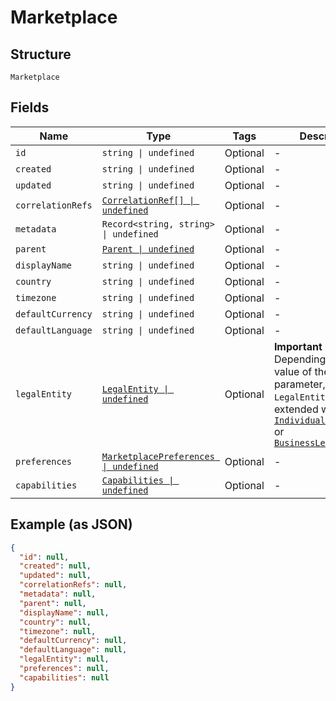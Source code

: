 
# Marketplace

## Structure

`Marketplace`

## Fields

| Name | Type | Tags | Description |
|  --- | --- | --- | --- |
| `id` | `string \| undefined` | Optional | - |
| `created` | `string \| undefined` | Optional | - |
| `updated` | `string \| undefined` | Optional | - |
| `correlationRefs` | [`CorrelationRef[] \| undefined`](../../doc/models/correlation-ref.md) | Optional | - |
| `metadata` | `Record<string, string> \| undefined` | Optional | - |
| `parent` | [`Parent \| undefined`](../../doc/models/parent.md) | Optional | - |
| `displayName` | `string \| undefined` | Optional | - |
| `country` | `string \| undefined` | Optional | - |
| `timezone` | `string \| undefined` | Optional | - |
| `defaultCurrency` | `string \| undefined` | Optional | - |
| `defaultLanguage` | `string \| undefined` | Optional | - |
| `legalEntity` | [`LegalEntity \| undefined`](../../doc/models/legal-entity.md) | Optional | **Important !** Depending on the value of the `type` parameter, the `LegalEntity` model is extended with either [`IndividualLegalEntity`](../../doc/models/individual-legal-entity.md) or [`BusinessLegalEntity`](../../doc/models/business-legal-entity.md) |
| `preferences` | [`MarketplacePreferences \| undefined`](../../doc/models/marketplace-preferences.md) | Optional | - |
| `capabilities` | [`Capabilities \| undefined`](../../doc/models/capabilities.md) | Optional | - |

## Example (as JSON)

```json
{
  "id": null,
  "created": null,
  "updated": null,
  "correlationRefs": null,
  "metadata": null,
  "parent": null,
  "displayName": null,
  "country": null,
  "timezone": null,
  "defaultCurrency": null,
  "defaultLanguage": null,
  "legalEntity": null,
  "preferences": null,
  "capabilities": null
}
```

